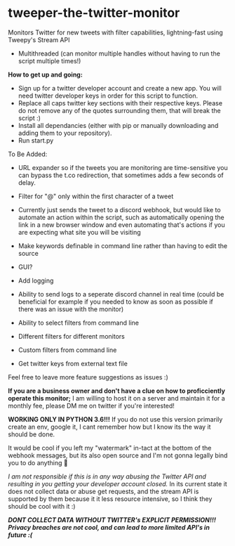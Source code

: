 # tweeper-the-twitter-monitor
Monitors Twitter for new tweets with filter capabilities, lightning-fast using Tweepy's Stream API
 - Multithreaded (can monitor multiple handles without having to run the script multiple times!)

**How to get up and going:**

 - Sign up for a twitter developer account and create a new app. You will need twitter developer keys in order for this script to function.
 - Replace all caps twitter key sections with their respective keys. Please do not remove any of the quotes surrounding them, that will break the script :)
 - Install all dependancies (either with pip or manually downloading and adding them to your repository).
 - Run start.py

To Be Added:
 - URL expander so if the tweets you are monitoring are time-sensitive you can bypass the t.co redirection, that sometimes adds a few seconds of delay.
  
 - Filter for "@" only within the first character of a tweet
 
 - Currently just sends the tweet to a discord webhook, but would like to automate an action within the script, such as automatically opening the link in a new browser window and even automating that's actions if you are expecting what site you will be visiting
 
 - Make keywords definable in command line rather than having to edit the source
 
 - GUI?

 - Add logging

 - Ability to send logs to a seperate discord channel in real time (could be beneficial for example if you needed to know as soon as possible if there was an issue with the monitor)

 - Ability to select filters from command line

 - Different filters for different monitors

 - Custom filters from command line

 - Get twitter keys from external text file

Feel free to leave more feature suggestions as issues :)

**If you are a business owner and don't have a clue on how to proficciently operate this monitor;** I am willing to host it on a server and maintain it for a monthly fee, please DM me on twitter if you're interested!

**WORKING ONLY IN PYTHON 3.6!!!** If you do not use this version primarily create an env, google it, I cant remember how but I know its the way it should be done.

It would be cool if you left my "watermark" in-tact at the bottom of the webhook messages, but its also open source and I'm not gonna legally bind you to do anything :shrug:

*I am not responsible if this is in any way abusing the Twitter API and resulting in you getting your developer account closed.* In its current state it does not collect data or abuse get requests, and the stream API is supported by them because it it less resource intensive, so I think they should be cool with it :) 

***DONT COLLECT DATA WITHOUT TWITTER's EXPLICIT PERMISSION!!! Privacy breaches are not cool, and can lead to more limited API's in future :(***
